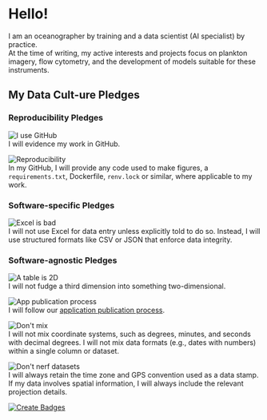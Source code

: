 

# Hello!  

I am an oceanographer by training and a data scientist (AI specialist) by practice.  
At the time of writing, my active interests and projects focus on plankton imagery, flow cytometry, and the development of models suitable for these instruments.



## **My Data Cult-ure Pledges**

### **Reproducibility Pledges**

![I use GitHub](https://img.shields.io/badge/I_use_github-FDAE00?style=flat&logo=github)  
I will evidence my work in GitHub.

![Reproducibility](https://img.shields.io/badge/Reproducibility-03A9F4?style=flat&logo=github)  
In my GitHub, I will provide any code used to make figures, a `requirements.txt`, Dockerfile, `renv.lock` or similar, where applicable to my work.

### **Software-specific Pledges**

![Excel is bad](https://img.shields.io/badge/Excel_is_bad.-8A2BE2?style=flat&logo=gitlfs)  
I will not use Excel for data entry unless explicitly told to do so. Instead, I will use structured formats like CSV or JSON that enforce data integrity.

### **Software-agnostic Pledges**

![A table is 2D](https://img.shields.io/badge/A_table_is_2D-FDAE00?style=flat&logo=gitlfs)  
I will not fudge a third dimension into something two-dimensional.

![App publication process](https://img.shields.io/badge/Application_publication_process-03A9F4?style=flat&logo=github)  
I will follow our [application publication process](https://cefas.sharepoint.com/sites/News/SitePages/Make-your-science-data-work-harder.aspx?web=1).

![Don't mix](https://img.shields.io/badge/No_Mixing_of_Coordinates-8BC34A?style=flat&logo=gitlfs)  
I will not mix coordinate systems, such as degrees, minutes, and seconds with decimal degrees. I will not mix data formats (e.g., dates with numbers) within a single column or dataset.

![Don't nerf datasets](https://img.shields.io/badge/Include_Time_Zone_and_GPS-2196F3?style=flat&logo=gitlfs)  
I will always retain the time zone and GPS convention used as a data stamp. If my data involves spatial information, I will always include the relevant projection details.



[![Create Badges](https://img.shields.io/badge/Ask_me_for_info_or_see-shields.io-03A9F4?style=flat&logo=github)](https://shields.io)

